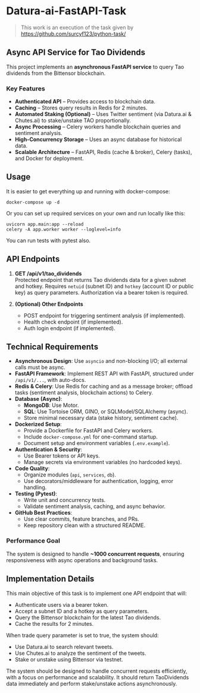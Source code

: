 # Datura-ai-FastAPI-Task

> This work is an execution of the task given by https://github.com/surcyf123/python-task/

## Async API Service for Tao Dividends

This project implements an **asynchronous FastAPI service** to query Tao dividends from the Bittensor blockchain.

### Key Features

- **Authenticated API** – Provides access to blockchain data.
- **Caching** – Stores query results in Redis for 2 minutes.
- **Automated Staking (Optional)** – Uses Twitter sentiment (via Datura.ai & Chutes.ai) to stake/unstake TAO proportionally.
- **Async Processing** – Celery workers handle blockchain queries and sentiment analysis.
- **High-Concurrency Storage** – Uses an async database for historical data.
- **Scalable Architecture** – FastAPI, Redis (cache & broker), Celery (tasks), and Docker for deployment.

## Usage

It is easier to get everything up and running with docker-compose:

```console
docker-compose up -d
```

Or you can set up required services on your own and run locally like this:

```console
uvicorn app.main:app --reload
celery -A app.worker worker --loglevel=info
```

You can run tests with pytest also.

## API Endpoints

1. **GET /api/v1/tao_dividends**  
   Protected endpoint that returns Tao dividends data for a given subnet and hotkey. Requires `netuid` (subnet ID) and `hotkey` (account ID or public key) as query parameters. Authorization via a bearer token is required.

2. **(Optional) Other Endpoints**
   - POST endpoint for triggering sentiment analysis (if implemented).
   - Health check endpoint (if implemented).
   - Auth login endpoint (if implemented).

## Technical Requirements

- **Asynchronous Design**: Use `asyncio` and non-blocking I/O; all external calls must be async.
- **FastAPI Framework**: Implement REST API with FastAPI, structured under `/api/v1/...`, with auto-docs.
- **Redis & Celery**: Use Redis for caching and as a message broker; offload tasks (sentiment analysis, blockchain actions) to Celery.
- **Database (Async)**:
  - **MongoDB**: Use Motor.
  - **SQL**: Use Tortoise ORM, GINO, or SQLModel/SQLAlchemy (async).
  - Store minimal necessary data (stake history, sentiment cache).
- **Dockerized Setup**:
  - Provide a Dockerfile for FastAPI and Celery workers.
  - Include `docker-compose.yml` for one-command startup.
  - Document setup and environment variables (`.env.example`).
- **Authentication & Security**:
  - Use Bearer tokens or API keys.
  - Manage secrets via environment variables (no hardcoded keys).
- **Code Quality**:
  - Organize modules (`api`, `services`, `db`).
  - Use decorators/middleware for authentication, logging, error handling.
- **Testing (Pytest)**:
  - Write unit and concurrency tests.
  - Validate sentiment analysis, caching, and async behavior.
- **GitHub Best Practices**:
  - Use clear commits, feature branches, and PRs.
  - Keep repository clean with a structured README.

### Performance Goal

The system is designed to handle **~1000 concurrent requests**, ensuring responsiveness with async operations and background tasks.

## Implementation Details

This main objective of this task is to implement one API endpoint that will:

- Authenticate users via a bearer token.
- Accept a subnet ID and a hotkey as query parameters.
- Query the Bittensor blockchain for the latest Tao dividends.
- Cache the results for 2 minutes.

When trade query parameter is set to true, the system should:

- Use Datura.ai to search relevant tweets.
- Use Chutes.ai to analyze the sentiment of the tweets.
- Stake or unstake using Bittensor via testnet.

The system should be designed to handle concurrent requests efficiently, with a focus on performance and scalability. It should return TaoDividends data immediately and perform stake/unstake actions asynchronously.
